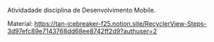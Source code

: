 Atividadade disciplina de Desenvolvimento Mobile.

Material: 
https://tan-icebreaker-f25.notion.site/RecyclerView-Steps-3d97efc89e7143768dd68ee8742ff2d9?authuser=2
